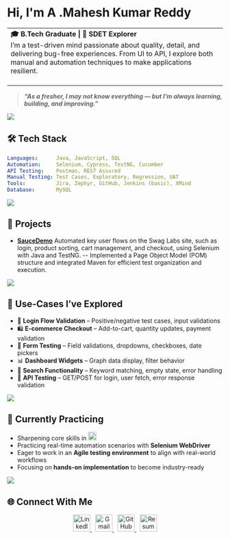 # Hi, I'm A .Mahesh Kumar Reddy

<table>
  <tr>
    <td>
      <strong>🎓 B.Tech Graduate | 🧪 SDET Explorer</strong><br/>
      I’m a test-driven mind passionate about quality, detail, and delivering bug-free experiences. From UI to API, I explore both manual and automation techniques to make applications resilient.<br/><br/>
  
  </tr>
</table>


>  ***“As a fresher, I may not know everything — but I’m always learning, building, and improving.”***

<img src="https://user-images.githubusercontent.com/74038190/212284100-561aa473-3905-4a80-b561-0d28506553ee.gif">

## 🛠️ Tech Stack  
```yaml
Languages:      Java, JavaScript, SQL
Automation:     Selenium, Cypress, TestNG, Cucumber
API Testing:    Postman, REST Assured
Manual Testing: Test Cases, Exploratory, Regression, UAT
Tools:          Jira, Zephyr, GitHub, Jenkins (basic), XMind
Database:       MySQL

```

<img src="https://user-images.githubusercontent.com/74038190/212284100-561aa473-3905-4a80-b561-0d28506553ee.gif">


## 📁 Projects

-  [**SauceDemo**](https://github.com/Avulamahesh0511/SauceDemo-Automation-pom/tree/main)
  Automated key user flows on the Swag Labs site, such as login, product sorting, cart management, and checkout, using Selenium with Java and TestNG.
   -- Implemented a Page Object Model (POM) structure and integrated Maven for efficient test organization and execution.

<img src="https://user-images.githubusercontent.com/74038190/212284100-561aa473-3905-4a80-b561-0d28506553ee.gif">


## 🎯 Use-Cases I’ve Explored

- 🔐 **Login Flow Validation** – Positive/negative test cases, input validations  
- 🛍️ **E-commerce Checkout** – Add-to-cart, quantity updates, payment validation  
- 🧾 **Form Testing** – Field validations, dropdowns, checkboxes, date pickers  
- 📊 **Dashboard Widgets** – Graph data display, filter behavior  
- 💬 **Search Functionality** – Keyword matching, empty state, error handling  
- 📧 **API Testing** – GET/POST for login, user fetch, error response validation

<img src="https://user-images.githubusercontent.com/74038190/212284100-561aa473-3905-4a80-b561-0d28506553ee.gif">

## 🧪 Currently Practicing

- Sharpening core skills in  <img src="https://img.shields.io/badge/Java-007396?style=flat-square&logo=java&logoColor=white" height="20"/>
- Practicing real-time automation scenarios with **Selenium WebDriver**
- Eager to work in an **Agile testing environment** to align with real-world workflows
- Focusing on **hands-on implementation** to become industry-ready


<img src="https://user-images.githubusercontent.com/74038190/212284100-561aa473-3905-4a80-b561-0d28506553ee.gif">

## 🌐 Connect With Me

 <p align="center">
  <a href="https://www.linkedin.com/in/maheshreddy0511" target="_blank">
    <img src="https://cdn.jsdelivr.net/gh/devicons/devicon/icons/linkedin/linkedin-original.svg" width="40" height="40" alt="LinkedIn"/>
  </a>
  &nbsp;
  <a href="mailto:maheshreddyavula0511@gmail.com">
    <img src="https://cdn.jsdelivr.net/gh/devicons/devicon/icons/google/google-original.svg" width="40" height="40" alt="Gmail"/>
  </a>
  &nbsp;
  <a href="https://github.com/Avulamahesh0511" target="_blank">
    <img src="https://cdn.jsdelivr.net/gh/devicons/devicon/icons/github/github-original.svg" width="40" height="40" alt="GitHub"/>
  </a>
  &nbsp;
  <a href="https://drive.google.com/file/d/1JcLvzIsFa_j4tKzJV0lC4Q0WMa43kdI-/view?usp=sharing" target="_blank">
    <img src="https://img.icons8.com/plasticine/100/resume.png" width="40" height="40" alt="Resume"/>
  </a>
</p>
